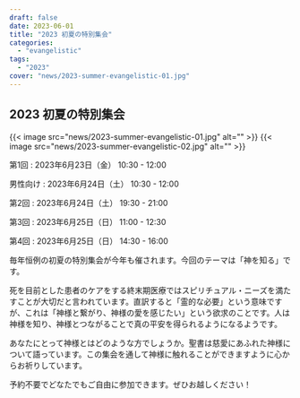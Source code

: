 ```yaml
---
draft: false
date: 2023-06-01
title: "2023 初夏の特別集会"
categories:
  - "evangelistic"
tags:
  - "2023"
cover: "news/2023-summer-evangelistic-01.jpg"
---
```


## 2023 初夏の特別集会

{{< image src="news/2023-summer-evangelistic-01.jpg" alt="" >}}
{{< image src="news/2023-summer-evangelistic-02.jpg" alt="" >}}

第1回
: 2023年6月23日（金） 10:30 - 12:00

男性向け
: 2023年6月24日（土） 10:30 - 12:00

第2回
: 2023年6月24日（土） 19:30 - 21:00

第3回
: 2023年6月25日（日） 11:00 - 12:30

第4回
: 2023年6月25日（日） 14:30 - 16:00


毎年恒例の初夏の特別集会が今年も催されます。今回のテーマは「神を知る」です。

死を目前とした患者のケアをする終末期医療ではスピリチュアル・ニーズを満たすことが大切だと言われています。直訳すると「霊的な必要」という意味ですが、これは「神様と繋がり、神様の愛を感じたい」という欲求のことです。人は神様を知り、神様とつながることで真の平安を得られるようになるようです。

あなたにとって神様とはどのような方でしょうか。聖書は慈愛にあふれた神様について語っています。この集会を通して神様に触れることができますように心からお祈りしています。

予約不要でどなたでもご自由に参加できます。ぜひお越しください！
